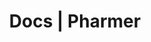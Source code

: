 ---
title: Docs | Pharmer
description: pharmer Docs
menu:
  product_pharmer_0.1.0-alpha.0:
    identifier: getting-started
    name: Getting Started
    weight: 10
left_menu: product_pharmer_0.1.0-alpha.0
---